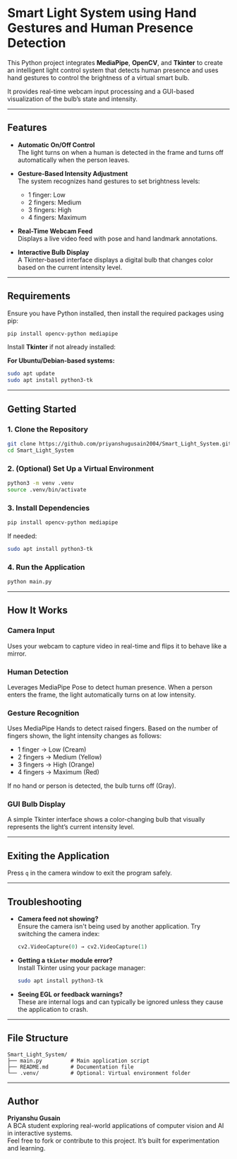 
# Smart Light System using Hand Gestures and Human Presence Detection

This Python project integrates **MediaPipe**, **OpenCV**, and **Tkinter** to create an intelligent light control system that detects human presence and uses hand gestures to control the brightness of a virtual smart bulb.

It provides real-time webcam input processing and a GUI-based visualization of the bulb’s state and intensity.

---

## Features

- **Automatic On/Off Control**  
  The light turns on when a human is detected in the frame and turns off automatically when the person leaves.

- **Gesture-Based Intensity Adjustment**  
  The system recognizes hand gestures to set brightness levels:
  - 1 finger: Low
  - 2 fingers: Medium
  - 3 fingers: High
  - 4 fingers: Maximum

- **Real-Time Webcam Feed**  
  Displays a live video feed with pose and hand landmark annotations.

- **Interactive Bulb Display**  
  A Tkinter-based interface displays a digital bulb that changes color based on the current intensity level.

---

## Requirements

Ensure you have Python installed, then install the required packages using pip:

```bash
pip install opencv-python mediapipe
```

Install **Tkinter** if not already installed:

**For Ubuntu/Debian-based systems:**

```bash
sudo apt update
sudo apt install python3-tk
```

---

## Getting Started

### 1. Clone the Repository

```bash
git clone https://github.com/priyanshugusain2004/Smart_Light_System.git
cd Smart_Light_System
```

### 2. (Optional) Set Up a Virtual Environment

```bash
python3 -m venv .venv
source .venv/bin/activate
```

### 3. Install Dependencies

```bash
pip install opencv-python mediapipe
```

If needed:

```bash
sudo apt install python3-tk
```

### 4. Run the Application

```bash
python main.py
```

---

## How It Works

### Camera Input  
Uses your webcam to capture video in real-time and flips it to behave like a mirror.

### Human Detection  
Leverages MediaPipe Pose to detect human presence. When a person enters the frame, the light automatically turns on at low intensity.

### Gesture Recognition  
Uses MediaPipe Hands to detect raised fingers. Based on the number of fingers shown, the light intensity changes as follows:
- 1 finger → Low (Cream)
- 2 fingers → Medium (Yellow)
- 3 fingers → High (Orange)
- 4 fingers → Maximum (Red)

If no hand or person is detected, the bulb turns off (Gray).

### GUI Bulb Display  
A simple Tkinter interface shows a color-changing bulb that visually represents the light’s current intensity level.

---

## Exiting the Application

Press `q` in the camera window to exit the program safely.

---

## Troubleshooting

- **Camera feed not showing?**  
  Ensure the camera isn't being used by another application. Try switching the camera index:
  ```python
  cv2.VideoCapture(0) → cv2.VideoCapture(1)
  ```

- **Getting a `tkinter` module error?**  
  Install Tkinter using your package manager:
  ```bash
  sudo apt install python3-tk
  ```

- **Seeing EGL or feedback warnings?**  
  These are internal logs and can typically be ignored unless they cause the application to crash.

---

## File Structure

```
Smart_Light_System/
├── main.py         # Main application script
├── README.md       # Documentation file
└── .venv/          # Optional: Virtual environment folder
```

---

## Author

**Priyanshu Gusain**  
A BCA student exploring real-world applications of computer vision and AI in interactive systems.  
Feel free to fork or contribute to this project. It’s built for experimentation and learning.

